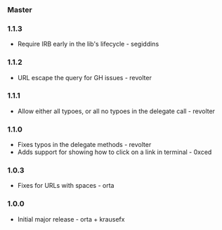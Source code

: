 ### Master

### 1.1.3

- Require IRB early in the lib's lifecycle - segiddins

### 1.1.2

- URL escape the query for GH issues - revolter

### 1.1.1

- Allow either all typoes, or all no typoes in the delegate call - revolter

### 1.1.0

- Fixes typos in the delegate methods - revolter
- Adds support for showing how to click on a link in terminal - 0xced

### 1.0.3

- Fixes for URLs with spaces - orta

### 1.0.0

- Initial major release - orta + krausefx
